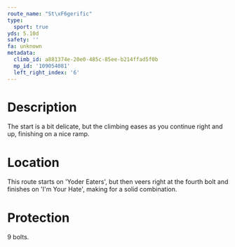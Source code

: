 ```yaml
---
route_name: "St\xF6gerific"
type:
  sport: true
yds: 5.10d
safety: ''
fa: unknown
metadata:
  climb_id: a881374e-20e0-485c-85ee-b214ffad5f0b
  mp_id: '109054081'
  left_right_index: '6'
---
```

# Description
The start is a bit delicate, but the climbing eases as you continue right and up, finishing on a nice ramp.

# Location
This route starts on 'Yoder Eaters', but then veers right at the fourth bolt and finishes on 'I'm Your Hate', making for a solid combination.

# Protection
9 bolts.

